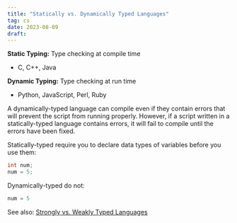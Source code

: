 ```yaml
---
title: "Statically vs. Dynamically Typed Languages"
tag: cs
date: 2023-08-09
draft:
---
```


**Static Typing:** Type checking at compile time
- C, C++, Java

**Dynamic Typing:** Type checking at run time
- Python, JavaScript, Perl, Ruby

A dynamically-typed language can compile even if they contain errors that will prevent the script from running properly. However, if a script written in a statically-typed language contains errors, it will fail to compile until the errors have been fixed.

Statically-typed require you to declare data types of variables before you use them:
```java | Java (Static)
int num;
num = 5;
```

Dynamically-typed do not:
```python
num = 5
```

See also: [Strongly vs. Weakly Typed Languages](Programming/Strongly%20vs.%20Weakly%20Typed%20Languages.md)
